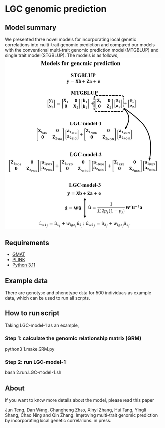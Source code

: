 # LGC genomic prediction

## Model summary

We presented three novel models for incorporating local genetic correlations into multi-trait genomic prediction and compared our models with the conventional multi-trait genomic prediction model (MTGBLUP) and single trait model (STGBLUP). The models is as follows,
![](https://github.com/Tengjun0520/lgc_genomic_prediction/blob/main/model.png)

## Requirements

- [GMAT](https://github.com/chaoning/GMAT)
- [PLINK](https://www.cog-genomics.org/plink/)
- [Python 3.11](https://www.python.org/)

## Example data

There are genotype and phenotype data for 500 individuals as example data, which can be used to run all scripts.

## How to run script

Taking LGC-model-1 as an example,

### Step 1: calculate the genomic relationship matrix (GRM)

python3 1.make.GRM.py

### Step 2: run LGC-model-1

bash 2.run.LGC-model-1.sh

## About

If you want to know more details about the model, please read this paper

Jun Teng, Dan Wang, Changheng Zhao, Xinyi Zhang, Hui Tang, Yingli Shang, Chao Ning and Qin Zhang. Improving multi-trait genomic prediction by incorporating local genetic correlations. in press.
